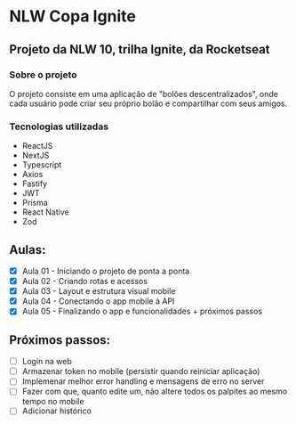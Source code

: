 # NLW Copa Ignite

## Projeto da NLW 10, trilha Ignite, da Rocketseat

### Sobre o projeto

O projeto consiste em uma aplicação de "bolões descentralizados", onde cada usuário pode criar seu próprio bolão e compartilhar com seus amigos.

### Tecnologias utilizadas

-   ReactJS
-   NextJS
-   Typescript
-   Axios
-   Fastify
-   JWT
-   Prisma
-   React Native
-   Zod

## Aulas:

-   [x] Aula 01 - Iniciando o projeto de ponta a ponta
-   [x] Aula 02 - Criando rotas e acessos
-   [x] Aula 03 - Layout e estrutura visual mobile
-   [x] Aula 04 - Conectando o app mobile à API
-   [x] Aula 05 - Finalizando o app e funcionalidades + próximos passos

## Próximos passos:
- [ ] Login na web
- [ ] Armazenar token no mobile (persistir quando reiniciar aplicação)
- [ ] Implemenar melhor error handling e mensagens de erro no server
- [ ] Fazer com que, quanto edite um, não altere todos os palpites ao mesmo tempo no mobile
- [ ] Adicionar histórico
